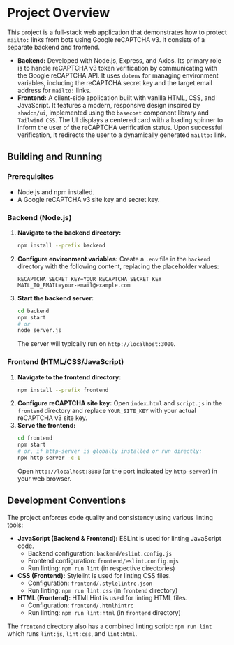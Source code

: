 # Project Overview

This project is a full-stack web application that demonstrates how to protect `mailto:` links from bots using Google reCAPTCHA v3. It consists of a separate backend and frontend.

*   **Backend:** Developed with Node.js, Express, and Axios. Its primary role is to handle reCAPTCHA v3 token verification by communicating with the Google reCAPTCHA API. It uses `dotenv` for managing environment variables, including the reCAPTCHA secret key and the target email address for `mailto:` links.
*   **Frontend:** A client-side application built with vanilla HTML, CSS, and JavaScript. It features a modern, responsive design inspired by `shadcn/ui`, implemented using the `basecoat` component library and `Tailwind CSS`. The UI displays a centered card with a loading spinner to inform the user of the reCAPTCHA verification status. Upon successful verification, it redirects the user to a dynamically generated `mailto:` link.

## Building and Running

### Prerequisites

*   Node.js and npm installed.
*   A Google reCAPTCHA v3 site key and secret key.

### Backend (Node.js)

1. **Navigate to the backend directory:**
    ```bash
    npm install --prefix backend
    ```
2. **Configure environment variables:**
    Create a `.env` file in the `backend` directory with the following content, replacing the placeholder values:
    ```
    RECAPTCHA_SECRET_KEY=YOUR_RECAPTCHA_SECRET_KEY
    MAIL_TO_EMAIL=your-email@example.com
    ```
3. **Start the backend server:**
    ```bash
    cd backend
    npm start
    # or
    node server.js
    ```
    The server will typically run on `http://localhost:3000`.

### Frontend (HTML/CSS/JavaScript)

1. **Navigate to the frontend directory:**
    ```bash
    npm install --prefix frontend
    ```
2. **Configure reCAPTCHA site key:**
    Open `index.html` and `script.js` in the `frontend` directory and replace `YOUR_SITE_KEY` with your actual reCAPTCHA v3 site key.
3. **Serve the frontend:**
    ```bash
   cd frontend
    npm start
    # or, if http-server is globally installed or run directly:
    npx http-server -c-1
    ```
    Open `http://localhost:8080` (or the port indicated by `http-server`) in your web browser.

## Development Conventions

The project enforces code quality and consistency using various linting tools:

*   **JavaScript (Backend & Frontend):** ESLint is used for linting JavaScript code.
    *   Backend configuration: `backend/eslint.config.js`
    *   Frontend configuration: `frontend/eslint.config.mjs`
    *   Run linting: `npm run lint` (in respective directories)
*   **CSS (Frontend):** Stylelint is used for linting CSS files.
    *   Configuration: `frontend/.stylelintrc.json`
    *   Run linting: `npm run lint:css` (in `frontend` directory)
*   **HTML (Frontend):** HTMLHint is used for linting HTML files.
    *   Configuration: `frontend/.htmlhintrc`
    *   Run linting: `npm run lint:html` (in `frontend` directory)

The `frontend` directory also has a combined linting script: `npm run lint` which runs `lint:js`, `lint:css`, and `lint:html`.
